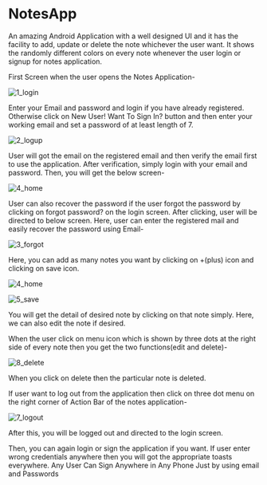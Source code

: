 # NotesApp

An amazing Android Application with a well designed UI and it has the facility to add, update or delete the note whichever the user want. It shows the randomly different colors on every note whenever the user login or signup for notes application.

First Screen when the user opens the Notes Application- 

![1_login](https://user-images.githubusercontent.com/98050834/168285254-b4148528-450a-46bd-b498-a27ac6ad0a7e.png)


Enter your Email and password and login if you have already registered. Otherwise click on New User! Want To Sign In? button and then enter your working email and set a password of at least length of 7.

![2_logup](https://user-images.githubusercontent.com/98050834/168285389-6efcaff4-7b60-4a8e-96c6-c2807b84007b.png)


User will got the email on the registered email and then verify the email first to use the application. After verification, simply login with your email and password. Then, you will get the below screen- 

![4_home](https://user-images.githubusercontent.com/98050834/168286606-e6eac844-36b9-428e-8f36-aa2e81fbd55b.png)


User can also recover the password if the user forgot the password by clicking on forgot password? on the login screen. After clicking, user will be directed to below screen. Here, user can enter the registered mail and easily recover the password using Email-

![3_forgot](https://user-images.githubusercontent.com/98050834/168286780-375c21db-e9a4-4ed5-ac6b-bd82a0f639ee.png)


Here, you can add as many notes you want by clicking on +(plus) icon and clicking on save icon. 

![4_home](https://user-images.githubusercontent.com/98050834/168287037-4b9a36d9-bb23-4f8e-8641-13d05bec80be.png)

![5_save](https://user-images.githubusercontent.com/98050834/168287149-13451aa2-5c48-472c-92b0-46aab80b8545.png)


You will get the detail of desired note by clicking on that note simply. Here, we can also edit the note if desired. 

When the user click on menu icon which is shown by three dots at the right side of every note then you get the two functions(edit and delete)- 

![8_delete](https://user-images.githubusercontent.com/98050834/168288521-845e6e9b-c253-49ff-a6d1-8223af8cdc76.png)


When you click on delete then the particular note is deleted.


If user want to log out from the application then click on three dot menu on the right corner of Action Bar of the notes application-

![7_logout](https://user-images.githubusercontent.com/98050834/168288693-c09055ff-0564-4392-9c5a-d083397e1b5e.png)


After this, you will be logged out and directed to the login screen. 

Then, you can again login or sign the application if you want. If user enter wrong credentials anywhere then you will got the appropriate toasts everywhere.
Any User Can Sign Anywhere in Any Phone Just by using email and Passwords
